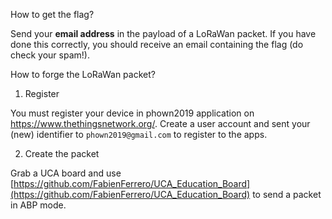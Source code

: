 How to get the flag?

Send your **email address** in the payload of a LoRaWan packet. If you have done this correctly, you should receive an email containing the flag (do check your spam!).

How to forge the LoRaWan packet?

1) Register

You must register your device in phown2019 application on https://www.thethingsnetwork.org/.
Create a user account and sent your (new) identifier to `phown2019@gmail.com` to register to the apps.

2) Create the packet

Grab a UCA board and use [https://github.com/FabienFerrero/UCA_Education_Board](https://github.com/FabienFerrero/UCA_Education_Board) to send a packet in ABP mode.
